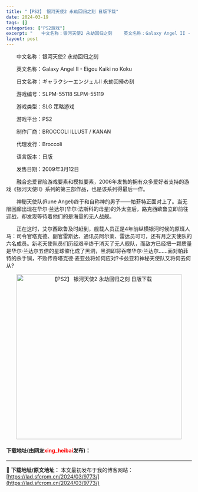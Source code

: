 ```yaml
---
title: "【PS2】 银河天使2 永劫回归之刻 日版下载"
date: 2024-03-19
tags: []
categories: ["PS2游戏"]
excerpt: "　　中文名称：银河天使2 永劫回归之刻 　　英文名称：Galaxy Angel II - Eigou Kaiki no Koku 　　日文名称：ギャラクシーエンジェルII 永劫回帰の刻 　　游戏编号：SLPM-55118 SLPM-55119 　　游戏类型：SLG 策略游戏 　　游戏平台：PS2 　&hellip;"
layout: post
---
```


 <p>　　中文名称：银河天使2 永劫回归之刻</p> <p>　　英文名称：Galaxy Angel II - Eigou Kaiki no Koku</p> <p>　　日文名称：ギャラクシーエンジェルII 永劫回帰の刻</p> <p>　　游戏编号：SLPM-55118 SLPM-55119</p> <p>　　游戏类型：SLG 策略游戏</p> <p>　　游戏平台：PS2</p> <p>　　制作厂商：BROCCOLI ILLUST / KANAN</p> <p>　　代理发行：Broccoli</p> <p>　　语言版本：日版</p> <p>　　发售日期：2009年3月12日</p> <p>　　融合恋爱冒险游戏要素和模拟要素，2006年发售的拥有众多爱好者支持的游戏《银河天使II》系列的第三部作品，也是该系列得最后一作。</p> <p>　　神秘天使队(Rune Angel)终于和自称神的男子&mdash;&mdash;帕菲特正面对上了。当无限回廊出现在华尔&middot;兰达尔(华尔&middot;法斯科的母星)的外太空后，路克西欧鲁立即前往迎战，却发现等待着他们的是海量的无人战舰。</p> <p>　　正在这时，艾尔西欧鲁及时赶到，舰载人员正是4年前纵横银河时候的原班人马：司令官塔克德、副官雷斯达、通讯员阿尔茉、雷达员可可，还有月之天使队的六名成员。新老天使队员们历经艰辛终于消灭了无人舰队，而敌方已经把一颗质量是华尔&middot;兰达尔五倍的星球催化成了黑洞，黑洞即将吞噬华尔&middot;兰达尔&hellip;&hellip;面对帕菲特的杀手锏，不败传奇塔克德&middot;麦亚兹将如何应对?卡兹亚和神秘天使队又将何去何从?</p> <p align="center"><img align="" border="0" src="https://lad.sfcrom.cn/wp-content/uploads/2024/03/20240319_65f99815858b6.jpg" width="448" alt="【PS2】 银河天使2 永劫回归之刻 日版下载" /></p> <p><h4>下载地址(由网友<font color="red">xing_heibai</font>发布)：</h4></p> 

---
📖 **下载地址/原文地址：** 本文最初发布于我的博客网站：[https://lad.sfcrom.cn/2024/03/9773/](https://lad.sfcrom.cn/2024/03/9773/)
